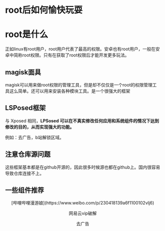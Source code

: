 

# root后如何愉快玩耍



# root是什么

正如linux有root用户，root用户代表了最高的权限。安卓也有root用户，一般在安卓中简称root权限。只有在获取了root权限后才能开发更多玩法。



## magisk面具

magisk可以用来做root权限的管理工具，但是却不仅仅是一个root的权限管理工具这么简单。还可以用来安装各种模块工具。是一个很强大的框架



## LSPosed框架

与 Xposed 相同，**LPSosed 可以在不真实修改任何应用和系统组件的情况下达到修改的目的，从而实现强大的功能。**

例如：去广告，b站解锁区域。



## 注意仓库源问题

这些框架基本都是在github开源的，因此很多时候源也都在github上。国内很容易导致仓库连接不上。



## 一些组件推荐

<div align="center">
[哔哩哔哩漫游娘](https://www.weibo.com/p/230418139a6f1100102vlj6)



网易云vip破解



去广告







